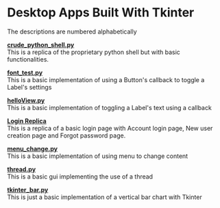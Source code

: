 # Desktop Apps Built With Tkinter

The descriptions are numbered alphabetically

**[crude_python_shell.py](https://github.com/eaverine/GUIs-On-The-Way/blob/main/crude_python_shell.py)**  
This is a replica of the proprietary python shell but with basic functionalities.

**[font_test.py](https://github.com/eaverine/GUIs-On-The-Way/blob/main/font_test.py)**  
This is a basic implementation of using a Button's callback to toggle a Label's settings

**[helloView.py](https://github.com/eaverine/GUIs-On-The-Way/blob/main/helloView.py)**  
This is a basic implementation of toggling a Label's text using a callback

**[Login Replica](https://github.com/eaverine/GUIs-On-The-Way/tree/main/Login%20Replica)**  
This is a replica of a basic login page with Account login page, New user creation page and Forgot password page.

**[menu_change.py](https://github.com/eaverine/GUIs-On-The-Way/blob/main/menu_change.py)**  
This is a basic implementation of using menu to change content

**[thread.py](https://github.com/eaverine/GUIs-On-The-Way/blob/main/thread.py)**  
This is a basic gui implementing the use of a thread

**[tkinter_bar.py](https://github.com/eaverine/GUIs-On-The-Way/blob/main/tkinter_bar.py)**  
This is just a basic implementation of a vertical bar chart with Tkinter

